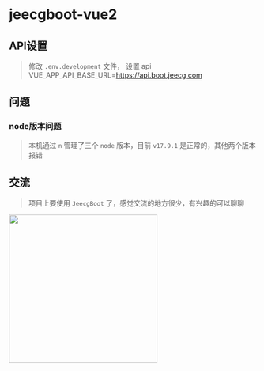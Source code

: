 # jeecgboot-vue2

## API设置

> 修改 `.env.development` 文件， 设置 api  
> VUE_APP_API_BASE_URL=https://api.boot.jeecg.com


## 问题

### node版本问题

> 本机通过 `n` 管理了三个 `node` 版本，目前 `v17.9.1` 是正常的，其他两个版本报错

## 交流

> 项目上要使用 `JeecgBoot` 了，感觉交流的地方很少，有兴趣的可以聊聊

<!-- ![微信](https://gitcdn.xiaodongxier.com/image/20230621165319.jpeg) -->
<img src="https://gitcdn.xiaodongxier.com/image/20230621165319.jpeg" width="300px">